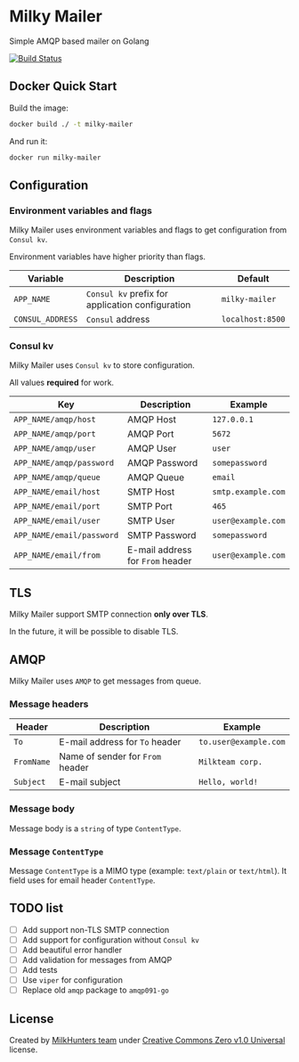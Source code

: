 # Milky Mailer
Simple AMQP based mailer on Golang

[![Build Status](https://drone.milkhunters.ru/api/badges/milkhunters/milky-mailer/status.svg?ref=refs/heads/main)](https://drone.milkhunters.ru/milkhunters/milky-mailer)

## Docker Quick Start
Build the image:
```bash
docker build ./ -t milky-mailer
```
And run it:
```bash
docker run milky-mailer
```

## Configuration

### Environment variables and flags
Milky Mailer uses environment variables and flags to get configuration from `Consul kv`.

Environment variables have higher priority than flags.

| Variable         | Description                                      | Default          |
|------------------|--------------------------------------------------|------------------|
| `APP_NAME`       | `Consul kv` prefix for application configuration | `milky-mailer`   |
| `CONSUL_ADDRESS` | `Consul` address                                 | `localhost:8500` |

### Consul kv
Milky Mailer uses `Consul kv` to store configuration.

All values **required** for work.

| Key                       | Description                      | Example            |
|---------------------------|----------------------------------|--------------------|
| `APP_NAME/amqp/host`      | AMQP Host                        | `127.0.0.1`        |
| `APP_NAME/amqp/port`      | AMQP Port                        | `5672`             |
| `APP_NAME/amqp/user`      | AMQP User                        | `user`             |
| `APP_NAME/amqp/password`  | AMQP Password                    | `somepassword`     |
| `APP_NAME/amqp/queue`     | AMQP Queue                       | `email`            |
| `APP_NAME/email/host`     | SMTP Host                        | `smtp.example.com` |
| `APP_NAME/email/port`     | SMTP Port                        | `465`              |
| `APP_NAME/email/user`     | SMTP User                        | `user@example.com` |
| `APP_NAME/email/password` | SMTP Password                    | `somepassword`     |
| `APP_NAME/email/from`     | E-mail address for `From` header | `user@example.com` |


## TLS
Milky Mailer support SMTP connection **only over TLS**.

In the future, it will be possible to disable TLS.

## AMQP
Milky Mailer uses `AMQP` to get messages from queue.

### Message headers

| Header        | Description                      | Example                     |
|---------------|----------------------------------|-----------------------------|
| `To`          | E-mail address for `To` header   | `to.user@example.com`       |
| `FromName`    | Name of sender for `From` header | `Milkteam corp.`            |
| `Subject`     | E-mail subject                   | `Hello, world!`             |

### Message body
Message body is a `string` of type `ContentType`.

### Message `ContentType`
Message `ContentType` is a MIMO type (example: `text/plain` or `text/html`). It field uses for email header `ContentType`. 

## TODO list
- [ ] Add support non-TLS SMTP connection
- [ ] Add support for configuration without `Consul kv`
- [ ] Add beautiful error handler
- [ ] Add validation for messages from AMQP
- [ ] Add tests
- [ ] Use `viper` for configuration
- [ ] Replace old `amqp` package to `amqp091-go`

## License
Created by [MilkHunters team](https://milkhunters.ru) under [Creative Commons Zero v1.0 Universal](https://creativecommons.org/publicdomain/zero/1.0/) license.
